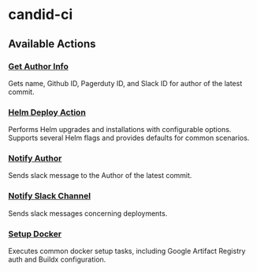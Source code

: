 # candid-ci

## Available Actions
### [Get Author Info](./get-auth-info/README.md)

Gets name, Github ID, Pagerduty ID, and Slack ID for author of the latest commit.

### [Helm Deploy Action](./helm-deploy/README.md)

Performs Helm upgrades and installations with configurable options. Supports several Helm flags and provides defaults for common scenarios.

### [Notify Author](./notify-author/README.md)

Sends slack message to the Author of the latest commit.

### [Notify Slack Channel](./notify-slack-channel/README.md)

Sends slack messages concerning deployments.

### [Setup Docker](./setup-docker/README.md)

Executes common docker setup tasks, including Google Artifact Registry auth and Buildx configuration.